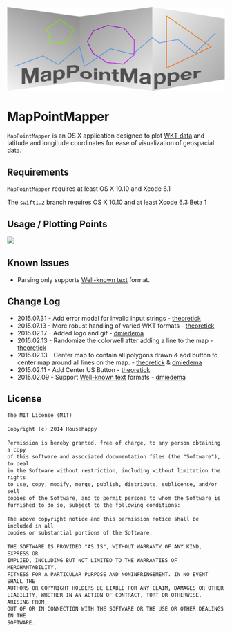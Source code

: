 ![](assets/logo.png)

MapPointMapper
==============

`MapPointMapper` is an OS X application designed to plot [WKT data](https://en.wikipedia.org/wiki/Well-known_text) and latitude and longitude coordinates for ease of visualization of geospacial data.

## Requirements

`MapPointMapper` requires at least OS X 10.10 and Xcode 6.1

The `swift1.2` branch requires OS X 10.10 and at least Xcode 6.3 Beta 1

## Usage / Plotting Points

![](assets/mappointmapper.gif)

## Known Issues

- Parsing only supports [Well-known text][well-known-text] format.

## Change Log

- 2015.07.31 - Add error modal for invalid input strings - [theoretick][theoretick]
- 2015.07.13 - More robust handling of varied WKT formats - [theoretick][theoretick]
- 2015.02.17 - Added logo and gif - [dmiedema][dmiedema]
- 2015.02.13 - Randomize the colorwell after adding a line to the map - [theoretick][theoretick]
- 2015.02.13 - Center map to contain all polygons drawn & add button to center map around all lines on the map. - [theoretick][theoretick] & [dmiedema][dmiedema]
- 2015.02.11 - Add Center US Button - [theoretick][theoretick]
- 2015.02.09 - Support [Well-known text][well-known-text] formats - [dmiedema][dmiedema]

[well-known-text]: https://en.wikipedia.org/wiki/Well-known_text
[dmiedema]: https://github.com/dmiedema
[theoretick]: https://github.com/theoretick

## License

    The MIT License (MIT)

    Copyright (c) 2014 Househappy

    Permission is hereby granted, free of charge, to any person obtaining a copy
    of this software and associated documentation files (the "Software"), to deal
    in the Software without restriction, including without limitation the rights
    to use, copy, modify, merge, publish, distribute, sublicense, and/or sell
    copies of the Software, and to permit persons to whom the Software is
    furnished to do so, subject to the following conditions:

    The above copyright notice and this permission notice shall be included in all
    copies or substantial portions of the Software.

    THE SOFTWARE IS PROVIDED "AS IS", WITHOUT WARRANTY OF ANY KIND, EXPRESS OR
    IMPLIED, INCLUDING BUT NOT LIMITED TO THE WARRANTIES OF MERCHANTABILITY,
    FITNESS FOR A PARTICULAR PURPOSE AND NONINFRINGEMENT. IN NO EVENT SHALL THE
    AUTHORS OR COPYRIGHT HOLDERS BE LIABLE FOR ANY CLAIM, DAMAGES OR OTHER
    LIABILITY, WHETHER IN AN ACTION OF CONTRACT, TORT OR OTHERWISE, ARISING FROM,
    OUT OF OR IN CONNECTION WITH THE SOFTWARE OR THE USE OR OTHER DEALINGS IN THE
    SOFTWARE.


